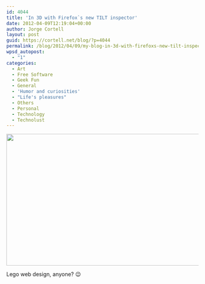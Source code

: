 ```yaml
---
id: 4044
title: 'In 3D with Firefox`s new TILT inspector'
date: 2012-04-09T12:19:04+00:00
author: Jorge Cortell
layout: post
guid: https://cortell.net/blog/?p=4044
permalink: /blog/2012/04/09/my-blog-in-3d-with-firefoxs-new-tilt-inspector/
wpsd_autopost:
  - "1"
categories:
  - Art
  - Free Software
  - Geek Fun
  - General
  - 'Humor and curiosities'
  - "Life's pleasures"
  - Others
  - Personal
  - Technology
  - Technolust
---
```

<img class="aligncenter" title="TILT" src="https://farm8.staticflickr.com/7039/7061156613_26a8287023_z.jpg" alt="" width="640" height="345" />

Lego web design, anyone? 😉